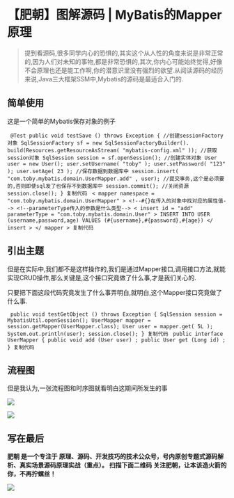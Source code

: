 # 【肥朝】图解源码 | MyBatis的Mapper原理 #

> 
> 
> 
> 提到看源码,很多同学内心的恐惧的,其实这个从人性的角度来说是非常正常的,因为人们对未知的事物,都是非常恐惧的,其次,你内心可能始终觉得,好像不会原理也还是能工作啊,你的潜意识里没有强烈的欲望.从阅读源码的经历来说,Java三大框架SSM中,Mybatis的源码是最适合入门的.
> 
> 
> 

## 简单使用 ##

这是一个简单的Mybatis保存对象的例子

` @Test public void testSave () throws Exception { //创建sessionFactory对象 SqlSessionFactory sf = new SqlSessionFactoryBuilder(). build(Resources.getResourceAsStream( "mybatis-config.xml" )); //获取session对象 SqlSession session = sf.openSession(); //创建实体对象 User user = new User(); user.setUsername( "toby" ); user.setPassword( "123" ); user.setAge( 23 ); //保存数据到数据库中 session.insert( "com.toby.mybatis.domain.UserMapper.add" , user); //提交事务,这个是必须要的,否则即使sql发了也保存不到数据库中 session.commit(); //关闭资源 session.close(); } 复制代码` ` < mapper namespace = "com.toby.mybatis.domain.UserMapper" > <!--#{}在传入的对象中找对应的属性值--> <!--parameterType传入的参数是什么类型--> < insert id = "add" parameterType = "com.toby.mybatis.domain.User" > INSERT INTO USER (username,password,age) VALUES (#{username},#{password},#{age}) </ insert > </ mapper > 复制代码`

## 引出主题 ##

但是在实际中,我们都不是这样操作的,我们是通过Mapper接口,调用接口方法,就能实现CRUD操作,那么关键是,这个接口究竟做了什么事,才是我们关心的.

只要把下面这段代码究竟发生了什么事弄明白,就明白,这个Mapper接口究竟做了什么事.

` public void testGetObject () throws Exception { SqlSession session = MybatisUtil.openSession(); UserMapper mapper = session.getMapper(UserMapper.class); User user = mapper.get( 5L ); System.out.println(user); session.close(); } 复制代码` ` public interface UserMapper { public void add (User user) ; public User get (Long id) ; } 复制代码`

## 流程图 ##

但是我认为,一张流程图和时序图就看明白这期间所发生的事

![](https://user-gold-cdn.xitu.io/2019/4/16/16a2692db88d50cb?imageView2/0/w/1280/h/960/ignore-error/1)

![](https://user-gold-cdn.xitu.io/2019/4/16/16a26930d32b563e?imageView2/0/w/1280/h/960/ignore-error/1)

## 写在最后 ##

**肥朝 是一个专注于 原理、源码、开发技巧的技术公众号，号内原创专题式源码解析、真实场景源码原理实战（重点）。 扫描下面二维码 关注肥朝，让本该造火箭的你，不再拧螺丝！**

![](https://user-gold-cdn.xitu.io/2019/4/16/16a2693c8f0d038a?imageslim)